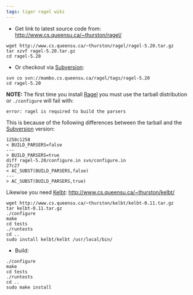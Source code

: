 ```yaml
---
tags: tiger ragel wiki
---
```


-   Get link to latest source code from: <http://www.cs.queensu.ca/~thurston/ragel/>

<!-- -->

    wget http://www.cs.queensu.ca/~thurston/ragel/ragel-5.20.tar.gz
    tar xzvf ragel-5.20.tar.gz
    cd ragel-5.20

-   Or checkout via [Subversion](/wiki/Subversion):

<!-- -->

    svn co svn://mambo.cs.queensu.ca/ragel/tags/ragel-5.20
    cd ragel-5.20

**NOTE:** The first time you install [Ragel](/wiki/Ragel) you must use the tarball distribution or `./configure` will fail with:

    error: ragel is required to build the parsers

This is because of the following differences between the tarball and the [Subversion](/wiki/Subversion) version:

    1258c1258
    < BUILD_PARSERS=false
    ---
    > BUILD_PARSERS=true
    diff ragel-5.20/configure.in svn/configure.in
    27c27
    < AC_SUBST(BUILD_PARSERS,false)
    ---
    > AC_SUBST(BUILD_PARSERS,true)

Likewise you need [Kelbt](/wiki/Kelbt): <http://www.cs.queensu.ca/~thurston/kelbt/>

    wget http://www.cs.queensu.ca/~thurston/kelbt/kelbt-0.11.tar.gz
    tar kelbt-0.11.tar.gz
    ./configure
    make
    cd tests
    ./runtests
    cd ..
    sudo install kelbt/kelbt /usr/local/bin/

-   Build:

<!-- -->

    ./configure
    make
    cd tests
    ./runtests
    cd ..
    sudo make install
